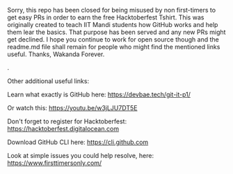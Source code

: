 Sorry, this repo has been closed for being misused by non first-timers to get easy PRs
in order to earn the free Hacktoberfest Tshirt. This was originally created to teach 
IIT Mandi students how GitHub works and help them lear the basics. That purpose has
been served and any new PRs might get declined. I hope you continue to work for
open source though and the readme.md file shall remain for people who might find the 
mentioned links useful. Thanks, Wakanda Forever.

.

Other additional useful links:

Learn what exactly is GitHub here:
https://devbae.tech/git-it-p1/

Or watch this:
https://youtu.be/w3jLJU7DT5E

Don't forget to register for Hacktoberfest:
https://hacktoberfest.digitalocean.com

Download GitHub CLI here:
https://cli.github.com

Look at simple issues you could help resolve, here:
https://www.firsttimersonly.com/
